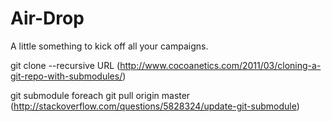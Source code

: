# Air-Drop

A little something to kick off all your campaigns.

git clone --recursive URL (http://www.cocoanetics.com/2011/03/cloning-a-git-repo-with-submodules/)

git submodule foreach git pull origin master (http://stackoverflow.com/questions/5828324/update-git-submodule)